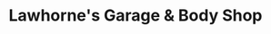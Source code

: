---
title: "Lawhorne's Garage & Body Shop"
url: /lynchburg/lawhornes-garage-und-body-shop/
shop: Autowerkstatt
---